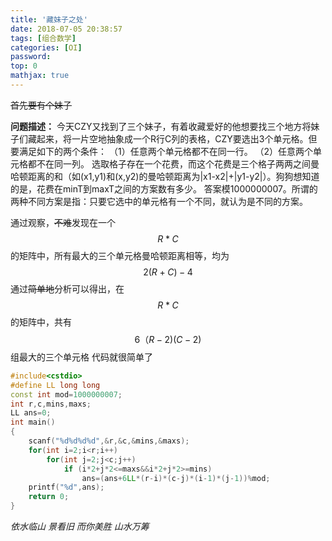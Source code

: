 ```yaml
---
title: '藏妹子之处'
date: 2018-07-05 20:38:57
tags: [组合数学]
categories: [OI]
password:
top: 0
mathjax: true
---
```

~~首先要有个妹子~~

**问题描述：**
今天CZY又找到了三个妹子，有着收藏爱好的他想要找三个地方将妹子们藏起来，将一片空地抽象成一个R行C列的表格，CZY要选出3个单元格。但要满足如下的两个条件：
（1）任意两个单元格都不在同一行。
（2）任意两个单元格都不在同一列。
选取格子存在一个花费，而这个花费是三个格子两两之间曼哈顿距离的和（如(x1,y1)和(x,y2)的曼哈顿距离为|x1-x2|+|y1-y2|）。狗狗想知道的是，花费在minT到maxT之间的方案数有多少。
答案模1000000007。所谓的两种不同方案是指：只要它选中的单元格有一个不同，就认为是不同的方案。

通过观察，~~不难~~发现在一个$$R*C$$的矩阵中，所有最大的三个单元格曼哈顿距离相等，均为$$2(R+C)-4$$
通过~~简单地~~分析可以得出，在$$R*C$$的矩阵中，共有$$6（R-2)(C-2)$$组最大的三个单元格
代码就很简单了
<!--more-->
```c++
#include<cstdio>
#define LL long long
const int mod=1000000007;
int r,c,mins,maxs;
LL ans=0;
int main()
{
	scanf("%d%d%d%d",&r,&c,&mins,&maxs);
	for(int i=2;i<r;i++)
		for(int j=2;j<c;j++) 
			if (i*2+j*2<=maxs&&i*2+j*2>=mins)
				ans=(ans+6LL*(r-i)*(c-j)*(i-1)*(j-1))%mod;		
	printf("%d",ans);				
	return 0;
}
```
*依水临山 景看旧 而你美胜 山水万筹*

